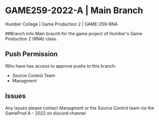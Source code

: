 # GAME259-2022-A | Main Branch
Humber Collage | Game Production 2 | GAME-259-RNA

##Branch Info
Main bracnh for the  game project of Humber's Game Production 2 (RNA) class.

## Push Permission
Who have has access to approve pushs to this branch:
- Source Control Team
- Managment

## Issues
Any issues please contact Managment or the Source Control team via the GameProd A - 2022 on discord channel
